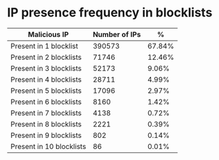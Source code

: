 # IP presence frequency in blocklists
| Malicious IP | Number of IPs | % |
|----|----|----|
| Present in 1 blocklist | 390573 | 67.84% |
| Present in 2 blocklists | 71746 | 12.46% |
| Present in 3 blocklists | 52173 | 9.06% |
| Present in 4 blocklists | 28711 | 4.99% |
| Present in 5 blocklists | 17096 | 2.97% |
| Present in 6 blocklists | 8160 | 1.42% |
| Present in 7 blocklists | 4138 | 0.72% |
| Present in 8 blocklists | 2221 | 0.39% |
| Present in 9 blocklists | 802 | 0.14% |
| Present in 10 blocklists | 86 | 0.01% |

